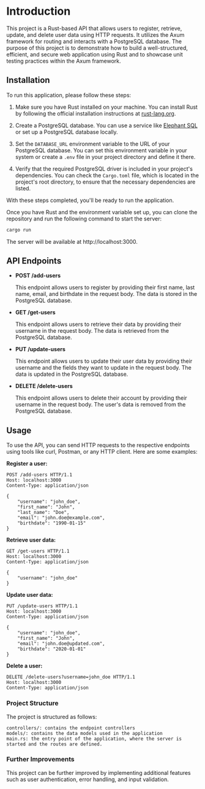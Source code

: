 # Introduction

This project is a Rust-based API that allows users to register, retrieve, update, and delete user data using HTTP requests. It utilizes the Axum framework for routing and interacts with a PostgreSQL database. The purpose of this project is to demonstrate how to build a well-structured, efficient, and secure web application using Rust and to showcase unit testing practices within the Axum framework.

## Installation

To run this application, please follow these steps:

1. Make sure you have Rust installed on your machine. You can install Rust by following the official installation instructions at [rust-lang.org](https://www.rust-lang.org/learn/get-started).

2. Create a PostgreSQL database. You can use a service like [Elephant SQL](https://www.elephantsql.com/) or set up a PostgreSQL database locally.

3. Set the `DATABASE_URL` environment variable to the URL of your PostgreSQL database. You can set this environment variable in your system or create a `.env` file in your project directory and define it there.

4. Verify that the required PostgreSQL driver is included in your project's dependencies. You can check the `Cargo.toml` file, which is located in the project's root directory, to ensure that the necessary dependencies are listed.

With these steps completed, you'll be ready to run the application.

Once you have Rust and the environment variable set up, you can clone the repository and run the following command to start the server:

```bash
cargo run
```

The server will be available at http://localhost:3000.

## API Endpoints

- **POST /add-users**

  This endpoint allows users to register by providing their first name, last name, email, and birthdate in the request body. The data is stored in the PostgreSQL database.

- **GET /get-users**

  This endpoint allows users to retrieve their data by providing their username in the request body. The data is retrieved from the PostgreSQL database.

- **PUT /update-users**

  This endpoint allows users to update their user data by providing their username and the fields they want to update in the request body. The data is updated in the PostgreSQL database.

- **DELETE /delete-users**

  This endpoint allows users to delete their account by providing their username in the request body. The user's data is removed from the PostgreSQL database.

## Usage

To use the API, you can send HTTP requests to the respective endpoints using tools like curl, Postman, or any HTTP client. Here are some examples:

**Register a user:**

```http
POST /add-users HTTP/1.1
Host: localhost:3000
Content-Type: application/json

{
    "username": "john_doe",
    "first_name": "John",
    "last_name": "Doe",
    "email": "john.doe@example.com",
    "birthdate": "1990-01-15"
}
```

**Retrieve user data:**

```http
GET /get-users HTTP/1.1
Host: localhost:3000
Content-Type: application/json

{
    "username": "john_doe"
}
```

**Update user data:**

```http
PUT /update-users HTTP/1.1
Host: localhost:3000
Content-Type: application/json

{
    "username": "john_doe",
    "first_name": "John",
    "email": "john.doe@updated.com",
    "birthdate": "2020-01-01"
}
```

**Delete a user:**

```http
DELETE /delete-users?username=john_doe HTTP/1.1
Host: localhost:3000
Content-Type: application/json
```

### Project Structure

The project is structured as follows:

    controllers/: contains the endpoint controllers
    models/: contains the data models used in the application
    main.rs: the entry point of the application, where the server is started and the routes are defined.

### Further Improvements

This project can be further improved by implementing additional features such as user authentication, error handling, and input validation.